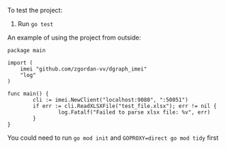 To test the project:

1. Run `go test`


An example of using the project from outside:

```
package main

import (
    imei "github.com/zgordan-vv/dgraph_imei"
    "log"
)

func main() {
        cli := imei.NewClient("localhost:9080", ":50051")
        if err := cli.ReadXLSXFile("test_file.xlsx"); err != nil {
                log.Fatalf("Failed to parse xlsx file: %v", err)
        }
}
```

You could need to run `go mod init` and `GOPROXY=direct go mod tidy` first
